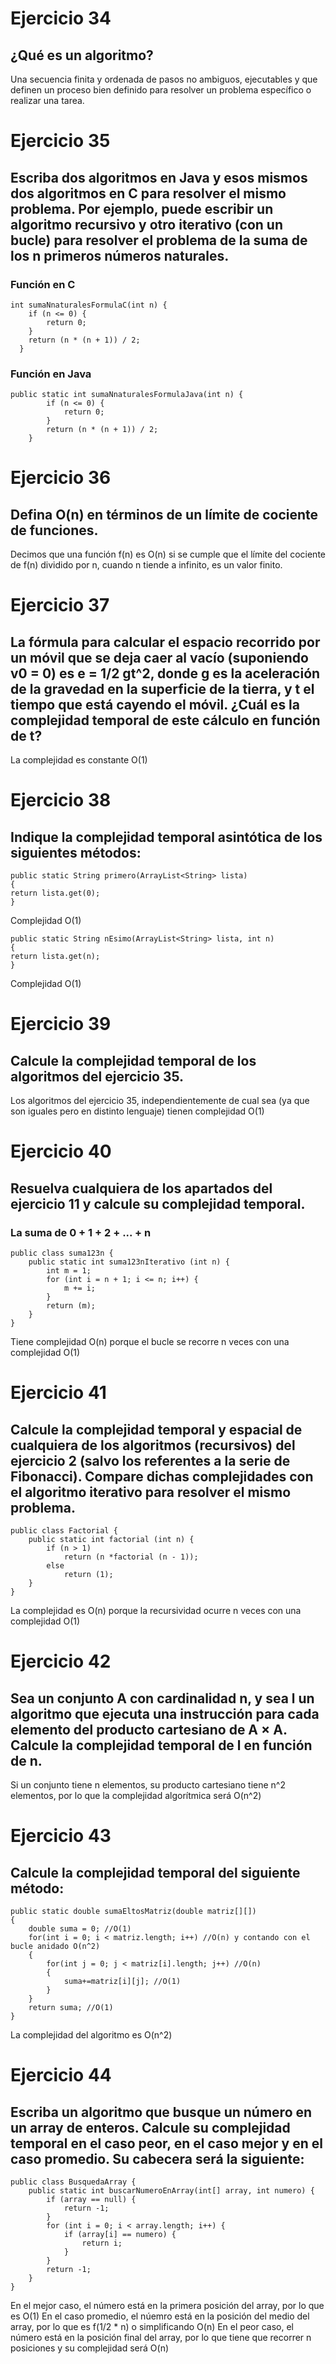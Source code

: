 # Ejercicio 34
## ¿Qué es un algoritmo?
Una secuencia finita y ordenada de pasos no ambiguos, ejecutables y que definen un proceso bien definido para resolver un problema específico o realizar una tarea.
# Ejercicio 35
##  Escriba dos algoritmos en Java y esos mismos dos algoritmos en C para resolver el mismo problema. Por ejemplo, puede escribir un algoritmo recursivo y otro iterativo (con un bucle) para resolver el problema de la suma de los n primeros números naturales.
### Función en C
```
int sumaNnaturalesFormulaC(int n) {
    if (n <= 0) {
        return 0;
    }
    return (n * (n + 1)) / 2;
  }
```
### Función en Java
```
public static int sumaNnaturalesFormulaJava(int n) {
        if (n <= 0) {
            return 0;
        }
        return (n * (n + 1)) / 2;
    }
```
# Ejercicio 36
## Defina O(n) en términos de un límite de cociente de funciones.
Decimos que una función f(n) es O(n) si se cumple que el límite del cociente de f(n) dividido por n, cuando n tiende a infinito, es un valor finito.

# Ejercicio 37
## La fórmula para calcular el espacio recorrido por un móvil que se deja caer al vacío (suponiendo v0 = 0) es e = 1/2 gt^2, donde g es la aceleración de la gravedad en la superficie de la tierra, y t el tiempo que  está cayendo el móvil. ¿Cuál es la complejidad temporal de este cálculo en función de t?
La complejidad es constante O(1)

# Ejercicio 38
## Indique la complejidad temporal asintótica de los siguientes métodos:
```
public static String primero(ArrayList<String> lista)
{
return lista.get(0);
}
```
Complejidad O(1)
```
public static String nEsimo(ArrayList<String> lista, int n)
{
return lista.get(n);
}
```
Complejidad O(1)


# Ejercicio 39
## Calcule la complejidad temporal de los algoritmos del ejercicio 35.
Los algoritmos del ejercicio 35, independientemente de cual sea (ya que son iguales pero en distinto lenguaje) tienen complejidad O(1)

# Ejercicio 40
## Resuelva cualquiera de los apartados del ejercicio 11 y calcule su complejidad temporal.
### La suma de 0 + 1 + 2 + ... + n
```
public class suma123n {
    public static int suma123nIterativo (int n) {
        int m = 1;
        for (int i = n + 1; i <= n; i++) {
            m += i;
        }
        return (m);
    }  
}
```
Tiene complejidad O(n) porque el bucle se recorre n veces con una complejidad O(1)

# Ejercicio 41
## Calcule la complejidad temporal y espacial de cualquiera de los algoritmos (recursivos) del ejercicio 2 (salvo los referentes a la serie de Fibonacci). Compare dichas complejidades con el algoritmo iterativo para resolver el mismo problema.
```
public class Factorial {
    public static int factorial (int n) {
        if (n > 1)
            return (n *factorial (n - 1));
        else
            return (1);
    }
}
```
La complejidad es O(n) porque la recursividad ocurre n veces con una complejidad O(1)

# Ejercicio 42
## Sea un conjunto A con cardinalidad n, y sea l un algoritmo que ejecuta una instrucción para cada elemento del producto cartesiano de A × A. Calcule la complejidad temporal de l en función de n.
Si un conjunto tiene n elementos, su producto cartesiano tiene n^2 elementos, por lo que la complejidad algorítmica será O(n^2)

# Ejercicio 43
## Calcule la complejidad temporal del siguiente método:
```
public static double sumaEltosMatriz(double matriz[][])
{
    double suma = 0; //O(1)
    for(int i = 0; i < matriz.length; i++) //O(n) y contando con el bucle anidado O(n^2)
    {
        for(int j = 0; j < matriz[i].length; j++) //O(n)
        {
            suma+=matriz[i][j]; //O(1)
        }
    }
    return suma; //O(1)
}
```
La complejidad del algoritmo es O(n^2)

# Ejercicio 44
## Escriba un algoritmo que busque un número en un array de enteros. Calcule su complejidad temporal en el caso peor, en el caso mejor y en el caso promedio. Su cabecera será la siguiente:
```
public class BusquedaArray {
    public static int buscarNumeroEnArray(int[] array, int numero) {
        if (array == null) {
            return -1;
        }
        for (int i = 0; i < array.length; i++) {
            if (array[i] == numero) {
                return i;
            }
        }
        return -1;
    }
}
```
En el mejor caso, el número está en la primera posición del array, por lo que es O(1)
En el caso promedio, el núemro está en la posición del medio del array, por lo que es f(1/2 * n) o simplificando O(n)
En el peor caso, el número está en la posición final del array, por lo que tiene que recorrer n posiciones y su complejidad será O(n)
